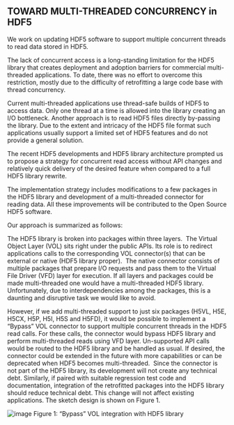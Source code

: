 TOWARD MULTI-THREADED CONCURRENCY in HDF5
------------------------------------------

We work on updating HDF5 software to support multiple concurrent threads to read data stored in HDF5.

The lack of concurrent access is a long-standing limitation for the HDF5 library that creates deployment and adoption barriers for commercial multi-threaded applications. To date, there was no effort to overcome this restriction, mostly due to the difficulty of retrofitting a large code base with thread concurrency. 

Current multi-threaded applications use thread-safe builds of HDF5 to access data. Only one thread at a time is allowed into the library creating an I/O bottleneck. Another approach is to read HDF5 files directly by-passing the library. Due to the extent and intricacy of the HDF5 file format such applications usually support a limited set of HDF5 features and do not provide a general solution.

The recent HDF5 developments and HDF5 library architecture prompted us to propose a strategy for concurrent read access without API changes and relatively quick delivery of the desired feature when compared to a full HDF5 library rewrite.

The implementation strategy includes modifications to a few packages in the HDF5 library and development of a multi-threaded connector for reading data. All these improvements will be contributed to the Open Source HDF5 software.

Our approach is summarized as follows:

The HDF5 library is broken into packages within three layers.  The Virtual Object Layer (VOL) sits right under the public APIs. Its role is to redirect applications calls to the corresponding VOL connector(s) that can be external or native (HDF5 library proper).  The native connector consists of multiple packages that prepare I/O requests and pass them to the Virtual File Driver (VFD) layer for execution.  If all layers and packages could be made multi-threaded one would have a multi-threaded HDF5 library. Unfortunately, due to interdependencies among the packages, this is a daunting and disruptive task we would like to avoid.

However, if we add multi-threaded support to just six packages (H5VL, H5E, H5CX, H5P, H5I, H5S and H5FD), it would be possible to implement a “Bypass” VOL connector to support multiple concurrent threads in the HDF5 read calls. For these calls, the connector would bypass HDF5 library and perform multi-threaded reads using VFD layer.  Un-supported API calls would be routed to the HDF5 library and be handled as usual.  If desired, the connector could be extended in the future with more capabilities or can be deprecated when HDF5 becomes multi-threaded.  Since the connector is not part of the HDF5 library, its development will not create any technical debt. Similarly, if paired with suitable regression test code and documentation, integration of the retrofitted packages into the HDF5 library should reduce technical debt. This change will not affect existing applications. The sketch design is shown on Figure 1.

![image](https://user-images.githubusercontent.com/14047725/178506375-75cafc42-f40a-4e2a-bac2-59ae582955f0.png)
Figure 1: “Bypass” VOL integration with HDF5 library

